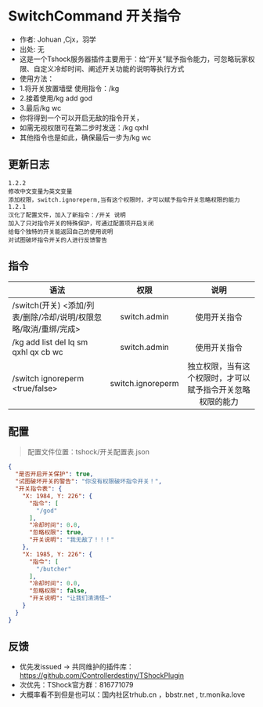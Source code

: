 # SwitchCommand 开关指令

- 作者: Johuan ,Cjx，羽学
- 出处: 无
- 这是一个Tshock服务器插件主要用于：给“开关”赋予指令能力，可忽略玩家权限、自定义冷却时间、阐述开关功能的说明等执行方式
- 使用方法：
- 1.将开关放置墙壁 使用指令：/kg
- 2.接着使用/kg add god
- 3.最后/kg wc
- 你将得到一个可以开启无敌的指令开关，
- 如需无视权限可在第二步时发送：/kg qxhl 
- 其他指令也是如此，确保最后一步为/kg wc

## 更新日志

```
1.2.2
修改中文变量为英文变量
添加权限，switch.ignoreperm,当有这个权限时，才可以赋予指令开关忽略权限的能力
1.2.1
汉化了配置文件，加入了新指令：/开关 说明
加入了只对指令开关的特殊保护，可通过配置项开启关闭
给每个独特的开关能返回自己的使用说明
对试图破坏指令开关的人进行反馈警告
```

## 指令

| 语法           |        权限         |   说明   |
| -------------- | :-----------------: | :------: |
| /switch(开关) <添加/列表/删除/冷却/说明/权限忽略/取消/重绑/完成>  | switch.admin | 使用开关指令 |
| /kg add list del lq sm qxhl qx cb wc  | switch.admin | 使用开关指令 |
| /switch ignoreperm  <true/false>  | switch.ignoreperm | 独立权限，当有这个权限时，才可以赋予指令开关忽略权限的能力 |

## 配置
> 配置文件位置：tshock/开关配置表.json
```json
{
  "是否开启开关保护": true,
  "试图破坏开关的警告": "你没有权限破坏指令开关！",
  "开关指令表": {
    "X: 1984, Y: 226": {
      "指令": [
        "/god"
      ],
      "冷却时间": 0.0,
      "忽略权限": true,
      "开关说明": "我无敌了！！！"
    },
    "X: 1985, Y: 226": {
      "指令": [
        "/butcher"
      ],
      "冷却时间": 0.0,
      "忽略权限": false,
      "开关说明": "让我们清清怪~"
    }
  }
}
```
## 反馈
- 优先发issued -> 共同维护的插件库：https://github.com/Controllerdestiny/TShockPlugin
- 次优先：TShock官方群：816771079
- 大概率看不到但是也可以：国内社区trhub.cn ，bbstr.net , tr.monika.love
